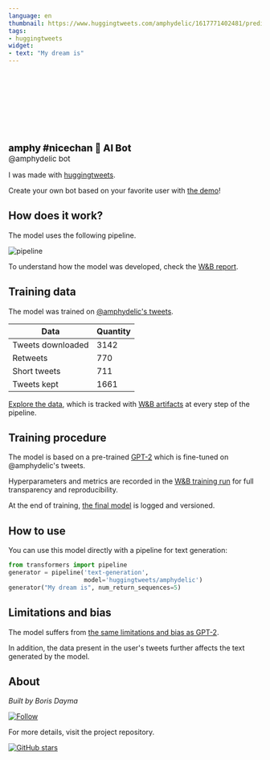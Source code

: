 ```yaml
---
language: en
thumbnail: https://www.huggingtweets.com/amphydelic/1617771402481/predictions.png
tags:
- huggingtweets
widget:
- text: "My dream is"
---
```


<div>
<div style="width: 132px; height:132px; border-radius: 50%; background-size: cover; background-image: url('https://pbs.twimg.com/profile_images/1377851124569370625/vh0fnxXt_400x400.jpg')">
</div>
<div style="margin-top: 8px; font-size: 19px; font-weight: 800">amphy #nicechan 🤖 AI Bot </div>
<div style="font-size: 15px">@amphydelic bot</div>
</div>

I was made with [huggingtweets](https://github.com/borisdayma/huggingtweets).

Create your own bot based on your favorite user with [the demo](https://colab.research.google.com/github/borisdayma/huggingtweets/blob/master/huggingtweets-demo.ipynb)!

## How does it work?

The model uses the following pipeline.

![pipeline](https://github.com/borisdayma/huggingtweets/blob/master/img/pipeline.png?raw=true)

To understand how the model was developed, check the [W&B report](https://wandb.ai/wandb/huggingtweets/reports/HuggingTweets-Train-a-Model-to-Generate-Tweets--VmlldzoxMTY5MjI).

## Training data

The model was trained on [@amphydelic's tweets](https://twitter.com/amphydelic).

| Data | Quantity |
| --- | --- |
| Tweets downloaded | 3142 |
| Retweets | 770 |
| Short tweets | 711 |
| Tweets kept | 1661 |

[Explore the data](https://wandb.ai/wandb/huggingtweets/runs/3o1nuvfq/artifacts), which is tracked with [W&B artifacts](https://docs.wandb.com/artifacts) at every step of the pipeline.

## Training procedure

The model is based on a pre-trained [GPT-2](https://huggingface.co/gpt2) which is fine-tuned on @amphydelic's tweets.

Hyperparameters and metrics are recorded in the [W&B training run](https://wandb.ai/wandb/huggingtweets/runs/3mitl8mt) for full transparency and reproducibility.

At the end of training, [the final model](https://wandb.ai/wandb/huggingtweets/runs/3mitl8mt/artifacts) is logged and versioned.

## How to use

You can use this model directly with a pipeline for text generation:

```python
from transformers import pipeline
generator = pipeline('text-generation',
                     model='huggingtweets/amphydelic')
generator("My dream is", num_return_sequences=5)
```

## Limitations and bias

The model suffers from [the same limitations and bias as GPT-2](https://huggingface.co/gpt2#limitations-and-bias).

In addition, the data present in the user's tweets further affects the text generated by the model.

## About

*Built by Boris Dayma*

[![Follow](https://img.shields.io/twitter/follow/borisdayma?style=social)](https://twitter.com/intent/follow?screen_name=borisdayma)

For more details, visit the project repository.

[![GitHub stars](https://img.shields.io/github/stars/borisdayma/huggingtweets?style=social)](https://github.com/borisdayma/huggingtweets)
